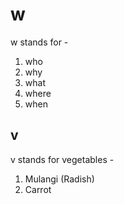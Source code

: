 # w
w stands for -
  1. who
  1. why
  1. what
  1. where
  1. when
  
## v
v stands for vegetables -
  1. Mulangi (Radish)
  1. Carrot
  

